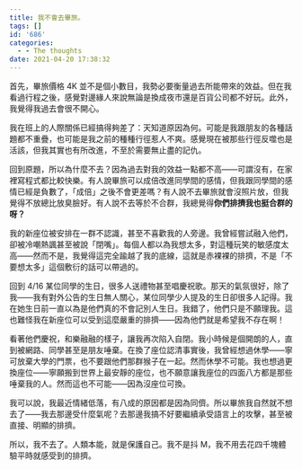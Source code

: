 ```yaml
---
title: 我不會去畢旅。
tags: []
id: '686'
categories:
  - - The thoughts
date: 2021-04-20 17:38:32
---
```


首先，畢旅價格 4K 並不是個小數目，我勢必要衡量過去所能帶來的效益。但在我看過行程之後，感覺對邊緣人來說無論是換成夜市還是百貨公司都不好玩。此外，我覺得我過去會很不開心。

我在班上的人際關係已經搞得夠差了：天知道原因為何。可能是我跟朋友的各種話題都不重疊，也可能是我之前的種種行徑惹人不爽。感覺現在被那些行徑反噬也是活該，但我其實也有所改進，不至於需要無止盡的記仇。

回到原題，所以為什麼不去？因為過去對我的效益一點都不高——可謂沒有，在家裡寫程式都比較快樂。有人說畢旅可以成倍改進同學間的感情，但我跟同學間的感情已經是負數了，「成倍」之後不會更差嗎？有人說不去畢旅就會沒照片放，但我覺得不放總比放臭臉好。有人說不去等於不合群，我總覺得**你們排擠我也挺合群的呀？**
<!-- more -->
我的新座位被安排在一群不認識，甚至不喜歡我的人旁邊。我曾經嘗試融入他們，卻被冷嘲熱諷甚至被說「閉嘴」。每個人都以為我想太多，對這種玩笑的敏感度太高——然而不是，我覺得這完全踰越了我的底線，這就是赤裸裸的排擠，不是「不要想太多」這個敷衍的話可以帶過的。

回到 4/16 某位同學的生日，很多人送禮物甚至唱慶祝歌。那天的氣氛很好，除了我——我有對外公告的生日無人關心，某位同學少人提及的生日卻很多人記得。我在她生日前一直以為是他們真的不會記別人生日。我錯了，他們只是不願理我。這也難怪我在新座位可以受到這麼嚴重的排擠——因為他們就是希望我不存在啊！

看著他們慶祝，和樂融融的樣子，讓我再次陷入自閉。我小時候是個開朗的人，直到被網路、同學甚至是朋友唾棄。在換了座位認清事實後，我曾經想過休學——寧可放棄大學的門票，也不要跟他們那群猴子在一起。然而休學不可能。我也想過更換座位——寧願搬到世界上最安靜的座位，也不願意讓我座位的四面八方都是那些唾棄我的人。然而這也不可能——因為沒座位可換。

我可以說，我最近情緒低落，有八成的原因都是因為同儕。所以畢旅我自然就不想去了——我去那邊受什麼氣呢？去那邊我搞不好要繼續承受語言上的攻擊，甚至被直接、明顯的排擠。

所以，我不去了。人類本能，就是保護自己。我不是抖 M，我不用去花四千塊體驗平時就感受到的排擠。